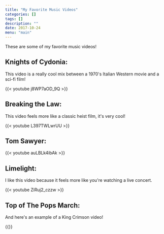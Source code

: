 ```yaml
---
title: "My Favorite Music Videos"
categories: []
tags: []
description: ""
date: 2017-10-24
menu: "main"
---
```


These are some of my favorite music videos!

## Knights of Cydonia:

This video is a really cool mix between a 1970's Italian Western movie and a sci-fi film!


{{< youtube j8WP7aOD_9Q >}}


## Breaking the Law:

This  video feels more like a classic heist film, it's very cool!

{{< youtube L397TWLwrUU >}}


## Tom Sawyer:

{{< youtube auLBLk4ibAk >}}


## Limelight:

I like this video because it feels more like you're watching a live concert. 

{{< youtube ZiRuj2_czzw >}}

## Top of The Pops March:

And here's an example of a King Crimson video!

{{<youtube cmRbSFvh_90>}}
